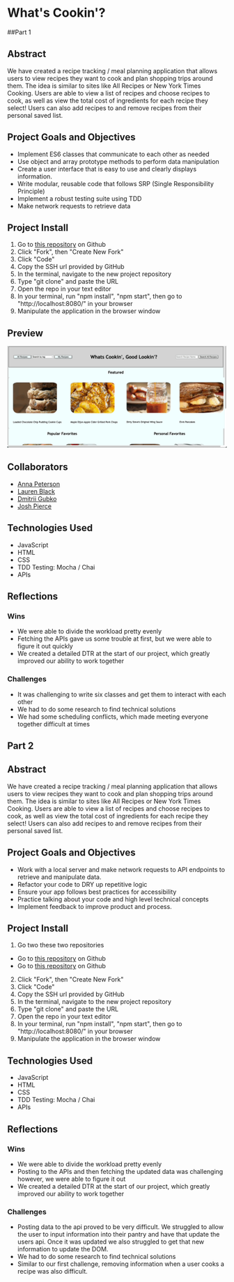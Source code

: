 # What's Cookin'?

##Part 1

## Abstract

We have created a recipe tracking / meal planning application that allows users to view recipes they want to cook and plan shopping trips around them. The idea is similar to sites like All Recipes or New York Times Cooking. Users are able to view a list of recipes and choose recipes to cook, as well as view the total cost of ingredients for each recipe they select! Users can also add recipes to and remove recipes from their personal saved list. 

## Project Goals and Objectives

- Implement ES6 classes that communicate to each other as needed
- Use object and array prototype methods to perform data manipulation
- Create a user interface that is easy to use and clearly displays information.
- Write modular, reusable code that follows SRP (Single Responsibility Principle)
- Implement a robust testing suite using TDD
- Make network requests to retrieve data

## Project Install

1. Go to [this repository](https://github.com/dgubko/whats-cookin) on Github
2. Click "Fork", then "Create New Fork"
3. Click "Code"
4. Copy the SSH url provided by GitHub
5. In the terminal, navigate to the new project repository
6. Type "git clone" and paste the URL
7. Open the repo in your text editor
8. In your terminal, run "npm install", "npm start", then go to "http://localhost:8080/" in your browser
9. Manipulate the application in the browser window

## Preview

![What's Cookin'?](./src/images/whats-cookin.gif)

## Collaborators

- [Anna Peterson](https://github.com/AnnaPete)
- [Lauren Black](https://github.com/LaurenBlack5280)
- [Dmitrii Gubko](https://github.com/dgubko)
- [Josh Pierce](https://github.com/JPierce28)

## Technologies Used

- JavaScript
- HTML
- CSS
- TDD Testing: Mocha / Chai
- APIs

## Reflections

### Wins
- We were able to divide the workload pretty evenly
- Fetching the APIs gave us some trouble at first, but we were able to figure it out quickly
- We created a detailed DTR at the start of our project, which greatly improved our ability to work together

### Challenges
- It was challenging to write six classes and get them to interact with each other
- We had to do some research to find technical solutions 
- We had some scheduling conflicts, which made meeting everyone together difficult at times


## Part 2
 
## Abstract

We have created a recipe tracking / meal planning application that allows users to view recipes they want to cook and plan shopping trips around them. The idea is similar to sites like All Recipes or New York Times Cooking. Users are able to view a list of recipes and choose recipes to cook, as well as view the total cost of ingredients for each recipe they select! Users can also add recipes to and remove recipes from their personal saved list. 

## Project Goals and Objectives

  - Work with a local server and make network requests to API endpoints to retrieve and manipulate data.
  - Refactor your code to DRY up repetitive logic
  - Ensure your app follows best practices for accessibility
  - Practice talking about your code and high level technical concepts
  - Implement feedback to improve product and process.

## Project Install

1. Go two these two repositories
  - Go to [this repository](https://github.com/dgubko/whats-cookin) on Github
  - Go to [this repository](https://github.com/turingschool-examples/whats-cookin-api) on Github
2. Click "Fork", then "Create New Fork"
3. Click "Code"
4. Copy the SSH url provided by GitHub
5. In the terminal, navigate to the new project repository
6. Type "git clone" and paste the URL
7. Open the repo in your text editor
8. In your terminal, run "npm install", "npm start", then go to "http://localhost:8080/" in your browser
9. Manipulate the application in the browser window

## Technologies Used

- JavaScript
- HTML
- CSS
- TDD Testing: Mocha / Chai
- APIs

## Reflections

### Wins
- We were able to divide the workload pretty evenly
- Posting to the APIs and then fetching the updated data was challenging however, we were able to figure it out 
- We created a detailed DTR at the start of our project, which greatly improved our ability to work together

### Challenges
- Posting data to the api proved to be very difficult. We struggled to allow the user to input information into their pantry and have that update the users api. Once it was updated we also struggled to get that new information to update the DOM.
- We had to do some research to find technical solutions 
- Similar to our first challenge, removing information when a user cooks a recipe was also difficult.
